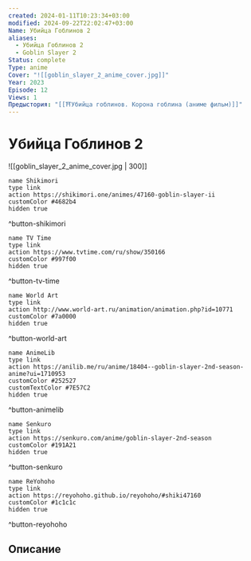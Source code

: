 ```yaml
---
created: 2024-01-11T10:23:34+03:00
modified: 2024-09-22T22:02:47+03:00
Name: Убийца Гоблинов 2
aliases:
  - Убийца Гоблинов 2
  - Goblin Slayer 2
Status: complete
Type: anime
Cover: "![[goblin_slayer_2_anime_cover.jpg]]"
Year: 2023
Episode: 12
Views: 1
Предыстория: "[[⛩️Убийца гоблинов. Корона гоблина (аниме фильм)]]"
---
```


# Убийца Гоблинов 2

![[goblin_slayer_2_anime_cover.jpg | 300]]


```button
name Shikimori
type link
action https://shikimori.one/animes/47160-goblin-slayer-ii
customColor #4682b4
hidden true
```
^button-shikimori

```button
name TV Time
type link
action https://www.tvtime.com/ru/show/350166
customColor #997f00
hidden true
```
^button-tv-time

```button
name World Art
type link
action http://www.world-art.ru/animation/animation.php?id=10771
customColor #7a0000
hidden true
```
^button-world-art

```button
name AnimeLib
type link
action https://anilib.me/ru/anime/18404--goblin-slayer-2nd-season-anime?ui=1710953
customColor #252527
customTextColor #7E57C2
hidden true
```
^button-animelib

```button
name Senkuro
type link
action https://senkuro.com/anime/goblin-slayer-2nd-season
customColor #191A21
hidden true
```
^button-senkuro

```button
name ReYohoho
type link
action https://reyohoho.github.io/reyohoho/#shiki47160
customColor #1c1c1c
hidden true
```
^button-reyohoho

## Описание


